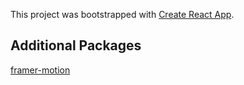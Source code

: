 This project was bootstrapped with [Create React App](https://github.com/facebook/create-react-app).

## Additional Packages

[framer-motion](https://www.framer.com/api/motion/)
